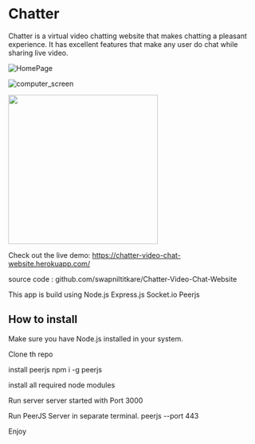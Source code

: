 # Chatter

Chatter is a virtual video chatting website that makes chatting a pleasant experience. It has excellent features that make any user do chat while sharing live video.


![HomePage](https://user-images.githubusercontent.com/88594369/135595809-8383d9d1-7f70-4627-a65a-09b174ffe140.PNG)

![computer_screen](https://user-images.githubusercontent.com/88594369/135596175-6ce48f3a-1884-4377-9939-592f21ab4275.PNG)

<img src="https://user-images.githubusercontent.com/88594369/135597015-4f45bfe1-ef31-42a4-9db3-44765d7ed9ee.jpg" width="300" />


Check out the live demo: https://chatter-video-chat-website.herokuapp.com/

source code : github.com/swapniltitkare/Chatter-Video-Chat-Website

This app is build using
Node.js
Express.js
Socket.io
Peerjs

## How to install

Make sure you have Node.js installed in your system.

Clone th repo

install peerjs
npm i -g peerjs

install all required node modules

Run server
server started with Port 3000

Run PeerJS Server in separate terminal.
peerjs --port 443

Enjoy

